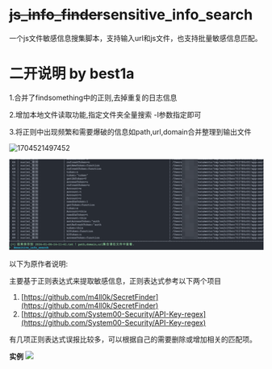 # ~~js_info_finder~~sensitive_info_search

一个js文件敏感信息搜集脚本，支持输入url和js文件，也支持批量敏感信息匹配。

# 二开说明 by best1a

1.合并了findsomething中的正则,去掉重复的日志信息

2.增加本地文件读取功能,指定文件夹全量搜索 -l参数指定即可

3.将正则中出现频繁和需要爆破的信息如path,url,domain合并整理到输出文件

![1704521497452](https://file+.vscode-resource.vscode-cdn.net/Users/jayzhao/Documents/Penetration/info/Sensitive_info_search/image/README/1704521497452.png)

![1704521958779](image/README/1704521958779.png)



以下为原作者说明:

主要基于正则表达式来提取敏感信息，正则表达式参考以下两个项目

1. [https://github.com/m4ll0k/SecretFinder](https://github.com/m4ll0k/SecretFinder)
2. [https://github.com/System00-Security/API-Key-regex](https://github.com/System00-Security/API-Key-regex)

有几项正则表达式误报比较多，可以根据自己的需要删除或增加相关的匹配项。

**实例**
![](Snipaste_2023-01-13_17-03-29.png)
